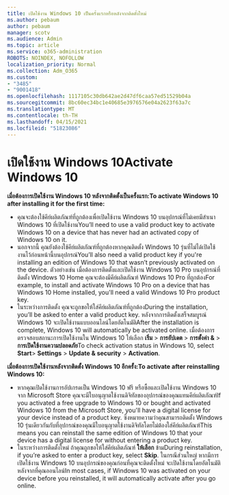 ```yaml
---
title: เปิดใช้งาน Windows 10 เป็นครั้งแรกหรือหลังจากติดตั้งใหม่
ms.author: pebaum
author: pebaum
manager: scotv
ms.audience: Admin
ms.topic: article
ms.service: o365-administration
ROBOTS: NOINDEX, NOFOLLOW
localization_priority: Normal
ms.collection: Adm_O365
ms.custom:
- "3485"
- "9001418"
ms.openlocfilehash: 1117105c30db642ae2d47df6caa57ed51529b04a
ms.sourcegitcommit: 8bc60ec34bc1e40685e3976576e04a2623f63a7c
ms.translationtype: MT
ms.contentlocale: th-TH
ms.lasthandoff: 04/15/2021
ms.locfileid: "51823086"
---
```

# <a name="activate-windows-10"></a><span data-ttu-id="48bd7-102">เปิดใช้งาน Windows 10</span><span class="sxs-lookup"><span data-stu-id="48bd7-102">Activate Windows 10</span></span>

<span data-ttu-id="48bd7-103">**เมื่อต้องการเปิดใช้งาน Windows 10 หลังจากติดตั้งเป็นครั้งแรก:**</span><span class="sxs-lookup"><span data-stu-id="48bd7-103">**To activate Windows 10 after installing it for the first time:**</span></span>

- <span data-ttu-id="48bd7-104">คุณจะต้องใช้คีย์ผลิตภัณฑ์ที่ถูกต้องเพื่อเปิดใช้งาน Windows 10 บนอุปกรณ์ที่ไม่เคยมีสําเนา Windows 10 ที่เปิดใช้งาน</span><span class="sxs-lookup"><span data-stu-id="48bd7-104">You’ll need to use a valid product key to activate Windows 10 on a device that has never had an activated copy of Windows 10 on it.</span></span>
- <span data-ttu-id="48bd7-105">นอกจากนี้ คุณยังต้องใช้คีย์ผลิตภัณฑ์ที่ถูกต้องหากคุณติดตั้ง Windows 10 รุ่นที่ไม่ได้เปิดใช้งานไว้ก่อนหน้านี้บนอุปกรณ์</span><span class="sxs-lookup"><span data-stu-id="48bd7-105">You’ll also need a valid product key if you're installing an edition of Windows 10 that wasn’t previously activated on the device.</span></span> <span data-ttu-id="48bd7-106">ตัวอย่างเช่น เมื่อต้องการติดตั้งและเปิดใช้งาน Windows 10 Pro บนอุปกรณ์ที่ติดตั้ง Windows 10 Home คุณจะต้องมีคีย์ผลิตภัณฑ์ Windows 10 Pro ที่ถูกต้อง</span><span class="sxs-lookup"><span data-stu-id="48bd7-106">For example, to install and activate Windows 10 Pro on a device that has Windows 10 Home installed, you'll need a valid Windows 10 Pro product key.</span></span>
- <span data-ttu-id="48bd7-107">ในระหว่างการติดตั้ง คุณจะถูกขอให้ใส่คีย์ผลิตภัณฑ์ที่ถูกต้อง</span><span class="sxs-lookup"><span data-stu-id="48bd7-107">During the installation, you’ll be asked to enter a valid product key.</span></span> <span data-ttu-id="48bd7-108">หลังจากการติดตั้งเสร็จสมบูรณ์ Windows 10 จะเปิดใช้งานแบบออนไลน์โดยอัตโนมัติ</span><span class="sxs-lookup"><span data-stu-id="48bd7-108">After the installation is complete, Windows 10 will automatically be activated online.</span></span> <span data-ttu-id="48bd7-109">เมื่อต้องการตรวจสอบสถานะการเปิดใช้งานใน Windows 10 ให้เลือก **เริ่ม** >  **การอัปเดต**  >  **การตั้งค่า &**  >  **การเปิดใช้งานความปลอดภัย**</span><span class="sxs-lookup"><span data-stu-id="48bd7-109">To check activation status in Windows 10, select **Start**> **Settings** > **Update & security** > **Activation**.</span></span>

<span data-ttu-id="48bd7-110">**เมื่อต้องการเปิดใช้งานหลังจากติดตั้ง Windows 10 อีกครั้ง:**</span><span class="sxs-lookup"><span data-stu-id="48bd7-110">**To activate after reinstalling Windows 10:**</span></span>

- <span data-ttu-id="48bd7-111">หากคุณเปิดใช้งานการอัปเกรดเป็น Windows 10 ฟรี หรือซื้อและเปิดใช้งาน Windows 10 จาก Microsoft Store คุณจะมีใบอนุญาตใช้งานดิจิทัลของอุปกรณ์ของคุณแทนคีย์ผลิตภัณฑ์</span><span class="sxs-lookup"><span data-stu-id="48bd7-111">If you activated a free upgrade to Windows 10 or bought and activated Windows 10 from the Microsoft Store, you'll have a digital license for your device instead of a product key.</span></span> <span data-ttu-id="48bd7-112">ซึ่งหมายความว่าคุณสามารถติดตั้ง Windows 10 รุ่นเดียวกันกับที่อุปกรณ์ของคุณมีใบอนุญาตใช้งานดิจิทัลโดยไม่ต้องใส่คีย์ผลิตภัณฑ์</span><span class="sxs-lookup"><span data-stu-id="48bd7-112">This means you can reinstall the same edition of Windows 10 that your device has a digital license for without entering a product key.</span></span>
- <span data-ttu-id="48bd7-113">ในระหว่างการติดตั้งใหม่ ถ้าคุณถูกขอให้ใส่คีย์ผลิตภัณฑ์ **ให้เลือก** ข้าม</span><span class="sxs-lookup"><span data-stu-id="48bd7-113">During reinstallation, if you’re asked to enter a product key, select **Skip**.</span></span> <span data-ttu-id="48bd7-114">ในกรณีส่วนใหญ่ หากมีการเปิดใช้งาน Windows 10 บนอุปกรณ์ของคุณก่อนที่คุณจะติดตั้งใหม่ จะเปิดใช้งานโดยอัตโนมัติหลังจากที่คุณออนไลน์</span><span class="sxs-lookup"><span data-stu-id="48bd7-114">In most cases, if Windows 10 was activated on your device before you reinstalled, it will automatically activate after you go online.</span></span>
